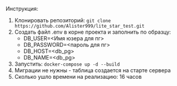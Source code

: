 Инструкция:  
1. Клонировать репозиторий: `git clone https://github.com/Alister999/lite_star_test.git`  
2. Создать файл .env в корне проекта и заполнить по образцу:
   - DB_USER=<Имя юзера для пг>
   - DB_PASSWORD=<пароль для пг>
   - DB_HOST=<db_pg>
   - DB_NAME=<db_pg>
3. Запустить: `docker-compose up -d --build` 
4. Миграции не нужны - таблица создается на старте сервера  
5. Сколько ушло времени на реализацию: 16 часов